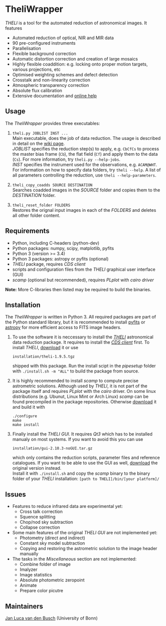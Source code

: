 TheliWrapper
============

*THELI* is a tool for the automated reduction of astronomical images. It
features

* Automated reduction of optical, NIR and MIR data
* 90 pre-configured instruments
* Parallelisation
* Flexible background correction
* Automatic distortion correction and creation of large mosaics
* Highly flexible coaddition: e.g. locking onto proper motion targets, various
  projections, etc
* Optimised weighting schemes and defect detection
* Crosstalk and non-linearity correction
* Atmospheric transparency correction
* Absolute flux calibration
* Extensive documentation and
  [online help](https://www.astro.uni-bonn.de/theli/gui/index.html)


Usage
-----

The *TheliWrapper* provides three executables:

1)  `theli.py JOBLIST INST ...`  
    Main executable, does the job of data reduction. The usage is described
    in detail on the [wiki page](https://github.com/jlvdb/TheliTools/wiki).  
    *JOBLIST* specifies the reduction step(s) to apply, e.g. `CbCfCs` to
    process the master bias frame (`Cb`), the flat field (`Cf`) and apply them
    to the data (`Cs`). For more information, try `theli.py --help-jobs`.  
    *INST* specifies the instrument used for the observations, e.g.
    `ACAM@WHT`.  
    For information on how to specify data folders, try `theli --help`. A list
    of all parameters controlling the reduction, use `theli --help-parameters`.

2)  `theli_copy_coadds SOURCE DESTINATION`  
    Searches coadded images in the *SOURCE* folder and copies them to the
    *DESTINATION* folder.

3)  `theli_reset_folder FOLDERS`  
    Restores the orignal input images in each of the *FOLDERS* and deletes all
    other folder content.


Requirements
------------

* Python, including C-headers (python-dev)
* Python packages: numpy, scipy, matplotlib, pyfits
* Python 3 (version >= 3.4)
* Python 3 packages: astropy or pyfits (optional)
* *THELI* package, requires *CDS client*
* scripts and configuration files from the *THELI* graphical user interface
  (GUI)
* *scamp* (optional but recommended), requires *PLplot* with *cairo driver*

**Note:** More C-libraries then listed may be required to build the binaries.


Installation
------------

The *TheliWrapper* is written in Python 3. All required packages are part of
the Python standard library, but it is recommended to install
[pyfits](https://pythonhosted.org/pyfits/) or
[astropy](http://docs.astropy.org/en/stable/) for more efficient access to FITS
image headers.

1)  To use the software it is neccessary to install the
    [*THELI*](https://www.astro.uni-bonn.de/theli/) astronomical data reduction
    package. It requires to install the
    [*CDS client*](http://cdsarc.u-strasbg.fr/doc/cdsclient.html) first.
    To install *THELI*,
    [download](https://www.astro.uni-bonn.de/theli/gui/download.html) it or use

        installation/theli-1.9.5.tgz

    shipped with this package. Run the install scipt in the *pipesetup* folder
    with `./install.sh -m "ALL"` to build the package from source.

2)  It is highly recommended to install *scamp* to compute precise astrometric
    solutions. Although used by *THELI*, it is not part of the package itself
    and requires *PLplot* with the *cairo* driver. On some linux distributions
    (e.g. Ubunut, Linux Mint or Arch Linux) *scamp* can be found precompiled in
    the package repositories. Otherwise
    [download](https://www.astromatic.net/software/scamp) it and build it with

        ./configure
        make
        make install

3)  Finally install the *THELI GUI*. It requires *Qt3* which has to be
    installed manualy on most systems. If you want to avoid this you can use

        installation/gui-2.10.3-noGUI.tar.gz

    which only contains the reduction scripts, parameter files and reference
    catalogues. If you want to be able to use the GUI as well,
    [download](https://www.astro.uni-bonn.de/theli/gui/download.html) the
    original version instead.  
    Install it with `./install.sh` and copy the *scamp* binary to the binary
    folder of your *THELI* installation: `[path to THELI]/bin/[your platform]/`


Issues
------

* Features to reduce infrared data are experimental yet:
    * Cross talk correction
    * Squence splitting
    * Chop/nod sky subtraction
    * Collapse correction
* Some main features of the original *THELI GUI* are not implemented yet:
    * Photometry (direct and indirect)
    * Constant sky model subtraction
    * Copying and restoring the astrometric solution to the image header
      manually
* The tasks in the *Miscellaneous* section are not implemented:
    * Combine folder of image
    * Imalyzer
    * Image statistics
    * Absolute photometric zeropoint
    * Animate
    * Prepare color picutre


Maintainers
-----------

[Jan Luca van den Busch](https://github.com/jlvdb) (University of Bonn)
